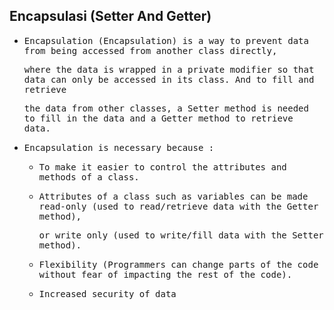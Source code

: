 ## Encapsulasi (Setter And Getter)

- <samp>Encapsulation (Encapsulation) is a way to prevent data from being accessed from another class directly,</samp>
  
  <samp>where the data is wrapped in a private modifier so that data can only be accessed in its class. And to fill and retrieve</samp> 
  
  <samp>the data from other classes, a Setter method is needed to fill in the data and a Getter method to retrieve data.</samp>
  
- <samp>Encapsulation is necessary because :</samp>

    - <samp>To make it easier to control the attributes and methods of a class.</samp>

    - <samp>Attributes of a class such as variables can be made read-only (used to read/retrieve data with the Getter method),</samp> 
      
      <samp>or write only (used to write/fill data with the Setter method).</samp>
      
    - <samp>Flexibility (Programmers can change parts of the code without fear of impacting the rest of the code). <samp>
  
    - <samp>Increased security of data</samp>
    

